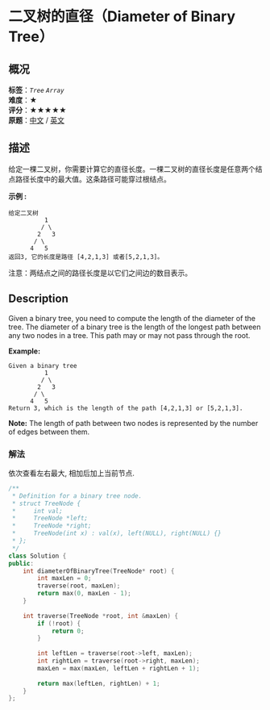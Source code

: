 # 二叉树的直径（Diameter of Binary Tree）
## 概况
**标签**：*`Tree`*  *`Array`*<br>
**难度**：★<br>
**评分**：★★★★★<br>
**原题**：[中文](https://leetcode-cn.com/problems/diameter-of-binary-tree) / [英文](https://leetcode.com/problems/diameter-of-binary-tree)


## 描述
给定一棵二叉树，你需要计算它的直径长度。一棵二叉树的直径长度是任意两个结点路径长度中的最大值。这条路径可能穿过根结点。


**示例 :**
```
给定二叉树
          1
         / \
        2   3
       / \     
      4   5    
返回3, 它的长度是路径 [4,2,1,3] 或者[5,2,1,3]。
```

注意：两结点之间的路径长度是以它们之间边的数目表示。


## Description
Given a binary tree, you need to compute the length of the diameter of the tree. The diameter of a binary tree is the length of the longest path between any two nodes in a tree. This path may or may not pass through the root.

**Example:**
```
Given a binary tree 
          1
         / \
        2   3
       / \     
      4   5    
Return 3, which is the length of the path [4,2,1,3] or [5,2,1,3].
```

**Note:**
The length of path between two nodes is represented by the number of edges between them.



### 解法
依次查看左右最大, 相加后加上当前节点.
```c++
/**
 * Definition for a binary tree node.
 * struct TreeNode {
 *     int val;
 *     TreeNode *left;
 *     TreeNode *right;
 *     TreeNode(int x) : val(x), left(NULL), right(NULL) {}
 * };
 */
class Solution {
public:
    int diameterOfBinaryTree(TreeNode* root) {
        int maxLen = 0;
        traverse(root, maxLen);
        return max(0, maxLen - 1);
    }
    
    int traverse(TreeNode *root, int &maxLen) {
        if (!root) {
            return 0;
        }
        
        int leftLen = traverse(root->left, maxLen);
        int rightLen = traverse(root->right, maxLen);
        maxLen = max(maxLen, leftLen + rightLen + 1);
        
        return max(leftLen, rightLen) + 1;
    }
};
```
